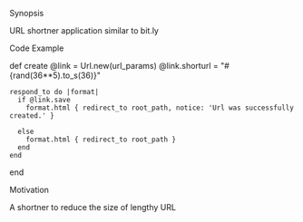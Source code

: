 Synopsis

URL shortner application similar to bit.ly

Code Example

  def create
    @link = Url.new(url_params)
      @link.shorturl = "#{rand(36**5).to_s(36)}"

    respond_to do |format|
      if @link.save
        format.html { redirect_to root_path, notice: 'Url was successfully created.' }

      else
        format.html { redirect_to root_path }
      end
    end
  end

Motivation

A shortner to reduce the size of lengthy URL

